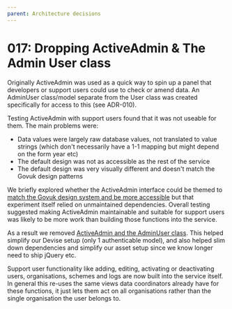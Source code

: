 ```yaml
---
parent: Architecture decisions
---
```


# 017: Dropping ActiveAdmin & The Admin User class

Originally ActiveAdmin was used as a quick way to spin up a panel that developers or support users could use to check or amend data. An AdminUser class/model separate from the User class was created specifically for access to this (see ADR-010).

Testing ActiveAdmin with support users found that it was not useable for them. The main problems were:

- Data values were largely raw database values, not translated to value strings (which don't necessarily have a 1-1 mapping but might depend on the form year etc)
- The default design was not as accessible as the rest of the service
- The default design was very visually different and doesn't match the Govuk design patterns

We briefly explored whether the ActiveAdmin interface could be themed to [match the Govuk design system and be more accessible](https://github.com/communitiesuk/submit-social-housing-lettings-and-sales-data/pull/397) but that experiment itself relied on unmaintained dependencies. Overall testing suggested making ActiveAdmin maintainable and suitable for support users was likely to be more work than building those functions into the service.

As a result we removed [ActiveAdmin and the AdminUser class](https://github.com/communitiesuk/submit-social-housing-lettings-and-sales-data/pull/611). This helped simplify our Devise setup (only 1 authenticable model), and also helped slim down dependencies and simplify our asset setup since we know longer need to ship jQuery etc.

Support user functionality like adding, editing, activating or deactivating users, organisations, schemes and logs are now built into the service itself. In general this re-uses the same views data coordinators already have for these functions, it just lets them act on all organisations rather than the single organisation the user belongs to.
